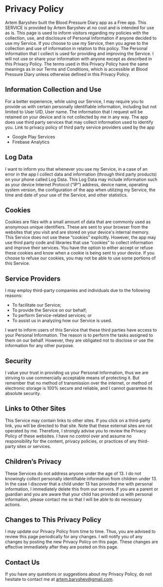 # Privacy Policy
Artem Baryshev built the Blood Pressure Diary app as a Free app. This SERVICE is provided by Artem
Baryshev at no cost and is intended for use as is.
This page is used to inform visitors regarding my policies with the collection, use, and disclosure of
Personal Information if anyone decided to use my Service.
If you choose to use my Service, then you agree to the collection and use of information in relation to
this policy. The Personal Information that I collect is used for providing and improving the Service. I will
not use or share your information with anyone except as described in this Privacy Policy.
The terms used in this Privacy Policy have the same meanings as in our Terms and Conditions, which
is accessible at Blood Pressure Diary unless otherwise defined in this Privacy Policy.

## Information Collection and Use
For a better experience, while using our Service, I may require you to provide us with certain personally
identifiable information, including but not limited to User UID, User name. The information that I request
will be retained on your device and is not collected by me in any way.
The app does use third party services that may collect information used to identify you.
Link to privacy policy of third party service providers used by the app
* Google Play Services
* Firebase Analytics

## Log Data
I want to inform you that whenever you use my Service, in a case of an error in the app I collect data
and information (through third party products) on your phone called Log Data. This Log Data may
include information such as your device Internet Protocol (“IP”) address, device name, operating
system version, the configuration of the app when utilizing my Service, the time and date of your use of
the Service, and other statistics.

## Cookies
Cookies are files with a small amount of data that are commonly used as anonymous unique identifiers.
These are sent to your browser from the websites that you visit and are stored on your device's internal
memory.
This Service does not use these “cookies” explicitly. However, the app may use third party code and
libraries that use “cookies” to collect information and improve their services. You have the option to
either accept or refuse these cookies and know when a cookie is being sent to your device. If you
choose to refuse our cookies, you may not be able to use some portions of this Service.

## Service Providers
I may employ third-party companies and individuals due to the following reasons:
* To facilitate our Service;
* To provide the Service on our behalf;
* To perform Service-related services; or
* To assist us in analyzing how our Service is used.

I want to inform users of this Service that these third parties have access to your Personal Information.
The reason is to perform the tasks assigned to them on our behalf. However, they are obligated not to
disclose or use the information for any other purpose.

## Security
I value your trust in providing us your Personal Information, thus we are striving to use commercially
acceptable means of protecting it. But remember that no method of transmission over the internet, or
method of electronic storage is 100% secure and reliable, and I cannot guarantee its absolute security.

## Links to Other Sites
This Service may contain links to other sites. If you click on a third-party link, you will be directed to that
site. Note that these external sites are not operated by me. Therefore, I strongly advise you to review
the Privacy Policy of these websites. I have no control over and assume no responsibility for the
content, privacy policies, or practices of any third-party sites or services.

## Children’s Privacy
These Services do not address anyone under the age of 13. I do not knowingly collect personally
identifiable information from children under 13. In the case I discover that a child under 13 has provided
me with personal information, I immediately delete this from our servers. If you are a parent or guardian
and you are aware that your child has provided us with personal information, please contact me so that
I will be able to do necessary actions.

## Changes to This Privacy Policy
I may update our Privacy Policy from time to time. Thus, you are advised to review this page
periodically for any changes. I will notify you of any changes by posting the new Privacy Policy on this
page. These changes are effective immediately after they are posted on this page.

## Contact Us
If you have any questions or suggestions about my Privacy Policy, do not hesitate to contact me at
artem.baryshev@gmail.com.

